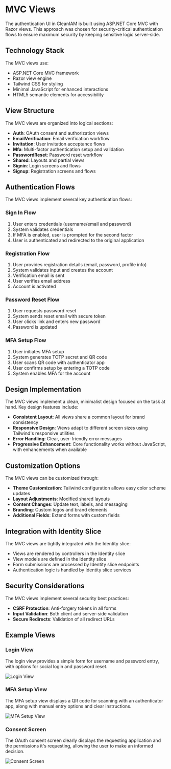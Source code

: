 # MVC Views

The authentication UI in CleanIAM is built using ASP.NET Core MVC with Razor views. This approach was chosen for security-critical authentication flows to ensure maximum security by keeping sensitive logic server-side.

## Technology Stack

The MVC views use:

- ASP.NET Core MVC framework
- Razor view engine
- Tailwind CSS for styling
- Minimal JavaScript for enhanced interactions
- HTML5 semantic elements for accessibility

## View Structure

The MVC views are organized into logical sections:

- **Auth**: OAuth consent and authorization views
- **EmailVerification**: Email verification workflow
- **Invitation**: User invitation acceptance flows
- **Mfa**: Multi-factor authentication setup and validation
- **PasswordReset**: Password reset workflow
- **Shared**: Layouts and partial views
- **Signin**: Login screens and flows
- **Signup**: Registration screens and flows

## Authentication Flows

The MVC views implement several key authentication flows:

### Sign In Flow

1. User enters credentials (username/email and password)
2. System validates credentials
3. If MFA is enabled, user is prompted for the second factor
4. User is authenticated and redirected to the original application

### Registration Flow

1. User provides registration details (email, password, profile info)
2. System validates input and creates the account
3. Verification email is sent
4. User verifies email address
5. Account is activated

### Password Reset Flow

1. User requests password reset
2. System sends reset email with secure token
3. User clicks link and enters new password
4. Password is updated

### MFA Setup Flow

1. User initiates MFA setup
2. System generates TOTP secret and QR code
3. User scans QR code with authenticator app
4. User confirms setup by entering a TOTP code
5. System enables MFA for the account

## Design Implementation

The MVC views implement a clean, minimalist design focused on the task at hand. Key design features include:

- **Consistent Layout**: All views share a common layout for brand consistency
- **Responsive Design**: Views adapt to different screen sizes using Tailwind's responsive utilities
- **Error Handling**: Clear, user-friendly error messages
- **Progressive Enhancement**: Core functionality works without JavaScript, with enhancements when available

## Customization Options

The MVC views can be customized through:

- **Theme Customization**: Tailwind configuration allows easy color scheme updates
- **Layout Adjustments**: Modified shared layouts
- **Content Changes**: Update text, labels, and messaging
- **Branding**: Custom logos and brand elements
- **Additional Fields**: Extend forms with custom fields

## Integration with Identity Slice

The MVC views are tightly integrated with the Identity slice:

- Views are rendered by controllers in the Identity slice
- View models are defined in the Identity slice
- Form submissions are processed by Identity slice endpoints
- Authentication logic is handled by Identity slice services

## Security Considerations

The MVC views implement several security best practices:

- **CSRF Protection**: Anti-forgery tokens in all forms
- **Input Validation**: Both client and server-side validation
- **Secure Redirects**: Validation of all redirect URLs

## Example Views

### Login View

The login view provides a simple form for username and password entry, with options for social login and password reset.

![Login View](/Figures/SignIn_screen.png)

### MFA Setup View

The MFA setup view displays a QR code for scanning with an authenticator app, along with manual entry options and clear instructions.

![MFA Setup View](/Figures/MFA_config_screen.png)

### Consent Screen

The OAuth consent screen clearly displays the requesting application and the permissions it's requesting, allowing the user to make an informed decision.

![Consent Screen](/Figures/account_chooser_screen.png)
